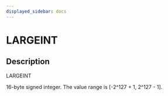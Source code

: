```yaml
---
displayed_sidebar: docs
---
```


# LARGEINT

## Description

LARGEINT

16-byte signed integer. The value range is [-2^127 + 1, 2^127 - 1].
